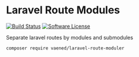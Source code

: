 # Laravel Route Modules

[![Build Status](https://github.com/vaened/laravel-route-moduler/actions/workflows/tests.yml/badge.svg)](https://github.com/vaened/laravel-route-moduler/actions?query=workflow:Tests)
[![Software License](https://img.shields.io/badge/license-MIT-brightgreen.svg?style=flat-square)](license)


Separate laravel routes by modules and submodules

```bash
composer require vaened/laravel-route-moduler
```